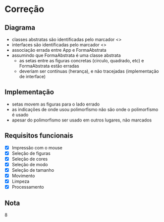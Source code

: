 # Correção

## Diagrama

- classes abstratas são identificadas pelo marcador <<Abstract>>
- interfaces são identificadas pelo marcador <<Interface>>
- associação errada entre App e FormaAbstrata
- assumindo que FormaAbstrata é uma classe abstrata
    - as setas entre as figuras concretas (circulo, quadrado, etc) e FormaAbstrata estão erradas
    - deveriam ser contínuas (herança), e não tracejadas (implementação de interface)

## Implementação

- setas movem as figuras para o lado errado
- as indicações de onde usou polimorfismo não são onde o polimorfismo é usado
- apesar do polimorfismo ser usado em outros lugares, não marcados

## Requisitos funcionais

- [x] Impressão com o mouse
- [x] Seleção de figuras
- [x] Seleção de cores
- [x] Seleção de modo
- [x] Seleção de tamanho
- [x] Movimento
- [x] Limpeza
- [x] Processamento

## Nota

8



